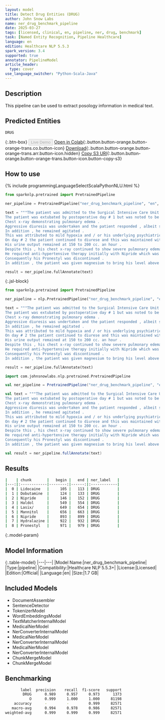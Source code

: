 ```yaml
---
layout: model
title: Detect Drug Entities (DRUG)
author: John Snow Labs
name: ner_drug_benchmark_pipeline
date: 2025-03-27
tags: [licensed, clinical, en, pipeline, ner, drug, benchmark]
task: [Named Entity Recognition, Pipeline Healthcare]
language: en
edition: Healthcare NLP 5.5.3
spark_version: 3.4
supported: true
annotator: PipelineModel
article_header:
  type: cover
use_language_switcher: "Python-Scala-Java"
---
```


## Description

This pipeline can be used to extract posology information in medical text.

## Predicted Entities

`DRUG`

{:.btn-box}
<button class="button button-orange" disabled>Live Demo</button>
[Open in Colab](https://colab.research.google.com/github/JohnSnowLabs/spark-nlp-workshop/blob/master/healthcare-nlp/07.0.Pretrained_Clinical_Pipelines.ipynb){:.button.button-orange.button-orange-trans.co.button-icon}
[Download](https://s3.amazonaws.com/auxdata.johnsnowlabs.com/clinical/models/ner_drug_benchmark_pipeline_en_5.5.3_3.4_1743116243013.zip){:.button.button-orange.button-orange-trans.arr.button-icon.hidden}
[Copy S3 URI](s3://auxdata.johnsnowlabs.com/clinical/models/ner_drug_benchmark_pipeline_en_5.5.3_3.4_1743116243013.zip){:.button.button-orange.button-orange-trans.button-icon.button-copy-s3}

## How to use



<div class="tabs-box" markdown="1">
{% include programmingLanguageSelectScalaPythonNLU.html %}

```python
from sparknlp.pretrained import PretrainedPipeline

ner_pipeline = PretrainedPipeline("ner_drug_benchmark_pipeline", "en", "clinical/models")

text = """The patient was admitted to the Surgical Intensive Care Unit postoperatively with stable hemodynamics on Lidocaine at one , Dobutamine at 200 and Nipride .
The patient was extubated by postoperative day # 1 but was noted to be relatively hypoxemic with high oxygen requirement .
Chest x-ray demonstrating pulmonary edema .
Aggressive diuresis was undertaken and the patient responded , albeit sluggishly .
In addition , he remained agitated .
This was attributed to mild hypoxia and / or his underlying psychiatric diagnoses and he was treated with Haldol appropriately .
On day # 2 the patient continued to diurese and this was maintained with the Lasix/ Mannitol infusion .
His urine output remained at 150 to 200 cc. an hour .
Despite this , his chest x-ray continued to show severe pulmonary edema and the clinical picture correlated .
He required anti-hypertensive therapy initially with Nipride which was changed to Hydralazine to avoid shunting .
Consequently his Pronestyl was discontinued .
In addition , the patient was given magnesium to bring his level above 2 ."""

result = ner_pipeline.fullAnnotate(text)
```

{:.jsl-block}
```python
from sparknlp.pretrained import PretrainedPipeline

ner_pipeline = nlp.PretrainedPipeline("ner_drug_benchmark_pipeline", "en", "clinical/models")

text = """The patient was admitted to the Surgical Intensive Care Unit postoperatively with stable hemodynamics on Lidocaine at one , Dobutamine at 200 and Nipride .
The patient was extubated by postoperative day # 1 but was noted to be relatively hypoxemic with high oxygen requirement .
Chest x-ray demonstrating pulmonary edema .
Aggressive diuresis was undertaken and the patient responded , albeit sluggishly .
In addition , he remained agitated .
This was attributed to mild hypoxia and / or his underlying psychiatric diagnoses and he was treated with Haldol appropriately .
On day # 2 the patient continued to diurese and this was maintained with the Lasix/ Mannitol infusion .
His urine output remained at 150 to 200 cc. an hour .
Despite this , his chest x-ray continued to show severe pulmonary edema and the clinical picture correlated .
He required anti-hypertensive therapy initially with Nipride which was changed to Hydralazine to avoid shunting .
Consequently his Pronestyl was discontinued .
In addition , the patient was given magnesium to bring his level above 2 ."""

result = ner_pipeline.fullAnnotate(text)
```

```scala
import com.johnsnowlabs.nlp.pretrained.PretrainedPipeline

val ner_pipeline = PretrainedPipeline("ner_drug_benchmark_pipeline", "en", "clinical/models")

val text = """The patient was admitted to the Surgical Intensive Care Unit postoperatively with stable hemodynamics on Lidocaine at one , Dobutamine at 200 and Nipride .
The patient was extubated by postoperative day # 1 but was noted to be relatively hypoxemic with high oxygen requirement .
Chest x-ray demonstrating pulmonary edema .
Aggressive diuresis was undertaken and the patient responded , albeit sluggishly .
In addition , he remained agitated .
This was attributed to mild hypoxia and / or his underlying psychiatric diagnoses and he was treated with Haldol appropriately .
On day # 2 the patient continued to diurese and this was maintained with the Lasix/ Mannitol infusion .
His urine output remained at 150 to 200 cc. an hour .
Despite this , his chest x-ray continued to show severe pulmonary edema and the clinical picture correlated .
He required anti-hypertensive therapy initially with Nipride which was changed to Hydralazine to avoid shunting .
Consequently his Pronestyl was discontinued .
In addition , the patient was given magnesium to bring his level above 2 ."""

val result = ner_pipeline.fullAnnotate(text)
```
</div>

## Results

```bash
|    | chunk       |   begin |   end | ner_label   |
|---:|:------------|--------:|------:|:------------|
|  0 | Lidocaine   |     105 |   113 | DRUG        |
|  1 | Dobutamine  |     124 |   133 | DRUG        |
|  2 | Nipride     |     146 |   152 | DRUG        |
|  3 | Haldol      |     549 |   554 | DRUG        |
|  4 | Lasix/      |     649 |   654 | DRUG        |
|  5 | Mannitol    |     656 |   663 | DRUG        |
|  6 | Nipride     |     893 |   899 | DRUG        |
|  7 | Hydralazine |     922 |   932 | DRUG        |
|  8 | Pronestyl   |     971 |   979 | DRUG        |
```

{:.model-param}
## Model Information

{:.table-model}
|---|---|
|Model Name:|ner_drug_benchmark_pipeline|
|Type:|pipeline|
|Compatibility:|Healthcare NLP 5.5.3+|
|License:|Licensed|
|Edition:|Official|
|Language:|en|
|Size:|1.7 GB|

## Included Models

- DocumentAssembler
- SentenceDetector
- TokenizerModel
- WordEmbeddingsModel
- TextMatcherInternalModel
- MedicalNerModel
- NerConverterInternalModel
- MedicalNerModel
- NerConverterInternalModel
- MedicalNerModel
- NerConverterInternalModel
- ChunkMergeModel
- ChunkMergeModel

## Benchmarking

```bash
       label  precision    recall  f1-score   support
        DRUG      0.989     0.957     0.973      1373
           O      0.999     1.000     1.000     81198
    accuracy      -         -         0.999     82571
   macro-avg      0.994     0.978     0.986     82571
weighted-avg      0.999     0.999     0.999     82571
```